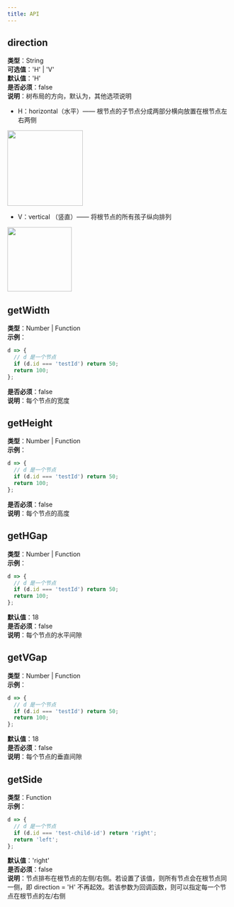 ```yaml
---
title: API
---
```


## direction

**类型**：String<br />**可选值**：'H' | 'V'<br />**默认值**：'H'<br />**是否必须**：false<br />**说明**：树布局的方向，默认为，其他选项说明

- H：horizontal（水平）—— 根节点的子节点分成两部分横向放置在根节点左右两侧

<img src='https://gw.alipayobjects.com/mdn/rms_f8c6a0/afts/img/A*1v35TYcFO0cAAAAAAAAAAABkARQnAQ' width=170/>

- V：vertical （竖直）—— 将根节点的所有孩子纵向排列

<img src='https://gw.alipayobjects.com/mdn/rms_f8c6a0/afts/img/A*x-bVTLOD-BcAAAAAAAAAAABkARQnAQ' width=145/>

<a name="MUDRY"></a>

## getWidth

**类型**：Number | Function<br />**示例**：

```javascript
d => {
  // d 是一个节点
  if (d.id === 'testId') return 50;
  return 100;
};
```

**是否必须**：false<br />**说明**：每个节点的宽度

<a name="Bvvg1"></a>

## getHeight

**类型**：Number | Function<br />**示例**：

```javascript
d => {
  // d 是一个节点
  if (d.id === 'testId') return 50;
  return 100;
};
```

**是否必须**：false<br />**说明**：每个节点的高度

<a name="c4eUs"></a>

## getHGap

**类型**：Number | Function<br />**示例**：

```javascript
d => {
  // d 是一个节点
  if (d.id === 'testId') return 50;
  return 100;
};
```

**默认值**：18<br />**是否必须**：false<br />**说明**：每个节点的水平间隙

<a name="G1Yxp"></a>

## getVGap

**类型**：Number | Function<br />**示例**：

```javascript
d => {
  // d 是一个节点
  if (d.id === 'testId') return 50;
  return 100;
};
```

**默认值**：18<br />**是否必须**：false<br />**说明**：每个节点的垂直间隙

<a name="NJnDM"></a>

## getSide

**类型**：Function<br />**示例**：

```javascript
d => {
  // d 是一个节点
  if (d.id === 'test-child-id') return 'right';
  return 'left';
};
```

**默认值**：'right'<br />**是否必须**：false<br />**说明**：节点排布在根节点的左侧/右侧。若设置了该值，则所有节点会在根节点同一侧，即 direction = 'H' 不再起效。若该参数为回调函数，则可以指定每一个节点在根节点的左/右侧
